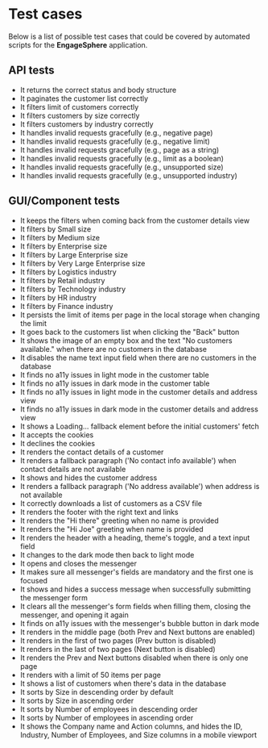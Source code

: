 # Test cases

Below is a list of possible test cases that could be covered by automated scripts for the **EngageSphere** application.

## API tests

- It returns the correct status and body structure
- It paginates the customer list correctly
- It filters limit of customers correctly
- It filters customers by size correctly
- It filters customers by industry correctly
- It handles invalid requests gracefully (e.g., negative page)
- It handles invalid requests gracefully (e.g., negative limit)
- It handles invalid requests gracefully (e.g., page as a string)
- It handles invalid requests gracefully (e.g., limit as a boolean)
- It handles invalid requests gracefully (e.g., unsupported size)
- It handles invalid requests gracefully (e.g., unsupported industry)

## GUI/Component tests

- It keeps the filters when coming back from the customer details view
- It filters by Small size
- It filters by Medium size
- It filters by Enterprise size
- It filters by Large Enterprise size
- It filters by Very Large Enterprise size
- It filters by Logistics industry
- It filters by Retail industry
- It filters by Technology industry
- It filters by HR industry
- It filters by Finance industry
- It persists the limit of items per page in the local storage when changing the limit
- It goes back to the customers list when clicking the "Back" button
- It shows the image of an empty box and the text "No customers available." when there are no customers in the database
- It disables the name text input field when there are no customers in the database
- It finds no a11y issues in light mode in the customer table
- It finds no a11y issues in dark mode in the customer table
- It finds no a11y issues in light mode in the customer details and address view
- It finds no a11y issues in dark mode in the customer details and address view
- It shows a Loading... fallback element before the initial customers' fetch
- It accepts the cookies
- It declines the cookies
- It renders the contact details of a customer
- It renders a fallback paragraph ('No contact info available') when contact details are not available
- It shows and hides the customer address
- It renders a fallback paragraph ('No address available') when address is not available
- It correctly downloads a list of customers as a CSV file
- It renders the footer with the right text and links
- It renders the "Hi there" greeting when no name is provided
- It renders the "Hi Joe" greeting when name is provided
- It renders the header with a heading, theme's toggle, and a text input field
- It changes to the dark mode then back to light mode
- It opens and closes the messenger
- It makes sure all messenger's fields are mandatory and the first one is focused
- It shows and hides a success message when successfully submitting the messenger form
- It clears all the messenger's form fields when filling them, closing the messenger, and opening it again
- It finds on a11y issues with the messenger's bubble button in dark mode
- It renders in the middle page (both Prev and Next buttons are enabled)
- It renders in the first of two pages (Prev button is disabled)
- It renders in the last of two pages (Next button is disabled)
- It renders the Prev and Next buttons disabled when there is only one page
- It renders with a limit of 50 items per page
- It shows a list of customers when there's data in the database
- It sorts by Size in descending order by default
- It sorts by Size in ascending order
- It sorts by Number of employees in descending order
- It sorts by Number of employees in ascending order
- It shows the Company name and Action columns, and hides the ID, Industry, Number of Employees, and Size columns in a mobile viewport
